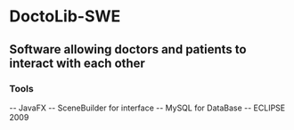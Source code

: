 # DoctoLib-SWE
## Software allowing doctors and patients to interact with each other

### Tools

-- JavaFX 
-- SceneBuilder for interface
-- MySQL for DataBase 
-- ECLIPSE 2009

